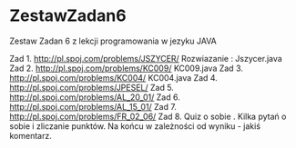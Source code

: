 # ZestawZadan6
Zestaw Zadan 6 z lekcji programowania w jezyku JAVA

Zad 1. http://pl.spoj.com/problems/JSZYCER/
Rozwiazanie : Jszycer.java
Zad 2. http://pl.spoj.com/problems/KC009/
KC009.java
Zad 3. http://pl.spoj.com/problems/KC004/
KC004.java
Zad 4. http://pl.spoj.com/problems/JPESEL/
Zad 5. http://pl.spoj.com/problems/AL_20_01/
Zad 6. http://pl.spoj.com/problems/AL_15_01/
Zad 7. http://pl.spoj.com/problems/FR_02_06/
Zad 8. Quiz o sobie . Kilka pytań o sobie i zliczanie punktów. Na końcu w zależności od wyniku - jakiś komentarz.
